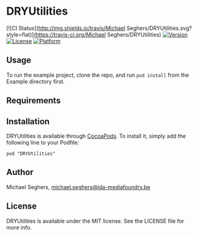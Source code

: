 # DRYUtilities

[![CI Status](http://img.shields.io/travis/Michael Seghers/DRYUtilities.svg?style=flat)](https://travis-ci.org/Michael Seghers/DRYUtilities)
[![Version](https://img.shields.io/cocoapods/v/DRYUtilities.svg?style=flat)](http://cocoadocs.org/docsets/DRYUtilities)
[![License](https://img.shields.io/cocoapods/l/DRYUtilities.svg?style=flat)](http://cocoadocs.org/docsets/DRYUtilities)
[![Platform](https://img.shields.io/cocoapods/p/DRYUtilities.svg?style=flat)](http://cocoadocs.org/docsets/DRYUtilities)

## Usage

To run the example project, clone the repo, and run `pod install` from the Example directory first.

## Requirements

## Installation

DRYUtilities is available through [CocoaPods](http://cocoapods.org). To install
it, simply add the following line to your Podfile:

    pod "DRYUtilities"

## Author

Michael Seghers, michael.seghers@ida-mediafoundry.be

## License

DRYUtilities is available under the MIT license. See the LICENSE file for more info.

